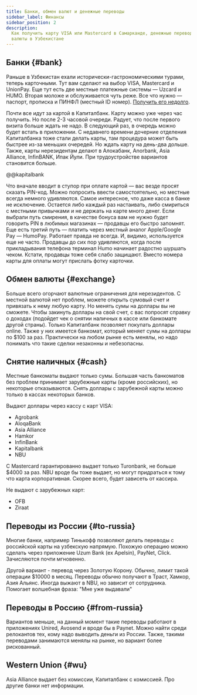 ```yaml
---
title: Банки, обмен валют и денежные переводы
sidebar_label: Финансы
sidebar_position: 2
description:
  Как получить карту VISA или Mastercard в Самарканде, денежные переводы и обмен
  валюты в Узбекистане
---
```


## Банки {#bank}

Раньше в Узбекистан ехали исторически-гастрономическими турами, теперь
карточными. Тут вам сделают на выбор VISA, Mastercard и UnionPay. Еще тут есть
две местные платежные системы — Uzcard и HUMO. Вторая моложе и обслуживается
чуть реже. Все что нужно — паспорт, прописка и ПИНФЛ (местный ID номер).
[Получить его недолго](government.md#получение-пинфл).

Почти все идут за картой в Капиталбанк. Карту можно уже через час получить. Но
после 2-3 часовой очереди. Радует, что после первого визита больше ждать не
надо. В следующий раз, в очередь можно будет встать в приложении. С недавнего
времени дочерние отделения Капиталбанка тоже стали делать карты, там процедура
может быть быстрее из-за меньших очередей. Но ждать карту на день-два дольше.
Также, карты нерезидентам делают в Алокабанк, Anorbank, Asia Alliance,
InfinBANK, Ипак Йули. При трудоустройстве вариантов становится больше.

@@kapitalbank

Что вначале вводит в ступор при оплате картой — вас везде просят сказать
PIN-код. Можно попросить ввести самостоятельно, но местные всегда немного
удивляются. Самое интересное, что даже касса в банке не исключение. Остается
либо каждый раз настаивать, либо смириться с местными привычками и не держать на
карте много денег. Если выбрали путь смирения, в качестве бонуса вам не нужно
будет говорить PIN в любимых магазинах — продавцы его быстро запомнят. Еще есть
третий путь — платить через местный аналог Apple/Google Pay — HumoPay. Работает
правда не всегда. И, видимо, используется еще не часто. Продавцы до сих пор
удивляются, когда после прикладывания телефона терминал Humo начинает радостно
шуршать чеком. Кстати, продавцы тоже себя слабо защищают. Вместо номера карты
для оплаты могут прислать фотку карточки.

## Обмен валюты {#exchange}

Больше всего огорчают валютные ограничения для нерезидентов. С местной валютой
нет проблем, можете открыть сумовый счет и привязать к нему любую карту. Но
менять сумы на доллары вы не сможете. Чтобы закинуть доллары на свой счет, с вас
попросят справку о доходах (подойдет чек о снятии наличных в кассе или банкомате
другой страны). Только Капиталбанк позволяет покупать доллары online. Также у
них имеется банкомат, который меняет сумы на доллары по $100 за раз. Практически
на любом рынке есть менялы, но надо понимать что такие сделки незаконны и
небезопасны.

## Снятие наличных {#cash}

Местные банкоматы выдают только сумы. Большая часть банкоматов без проблем
принимает зарубежные карты (кроме российских), но некоторые отказываются. Снять
доллары с зарубежной карты можно только в кассах некоторых банков.

Выдают доллары через кассу с карт VISA:

- Agrobank
- AloqaBank
- Asia Alliance
- Hamkor
- InfinBank
- Kapitalbank
- NBU

С Mastercard гарантированно выдает только Turonbank, не больше $4000 за раз. NBU
вроде бы тоже выдает, но могут придраться к тому что карта корпоративная. Скорее
всего, будет зависеть от кассира.

Не выдают с зарубежных карт:

- OFB
- Ziraat

## Переводы из России {#to-russia}

Многие банки, например Тинькофф позволяют делать переводы с российской карты на
узбекскую напрямую. Похожую операцию можно сделать через приложение Uzum Bank
(ex Apelsin), PayNet, Click. Зачисляются почти мгновенно.

Другой вариант - перевод через Золотую Корону. Обычно, лимит такой операции
$10000 в месяц. Переводы обычно получают в Траст, Хамкор, Азия Альянс. Иногда
выжают в NBU, но зависит от сотрудника. Помогает волшебная фраза: "Мне уже
выдавали"

## Переводы в Россию {#from-russia}

Вариантов меньше, на данный момент такие переводы работают в приложениях Unired,
Avosend и вроде бы в Paynet. Можно найти среди релокантов тех, кому надо
выводить деньги из России. Также, такими переводами занимаются менялы на рынке,
но вариант более рискованный.

## Western Union {#wu}

Asia Alliance выдает без комиссии, Капиталбанк с комиссией. Про другие банки нет
информации.
